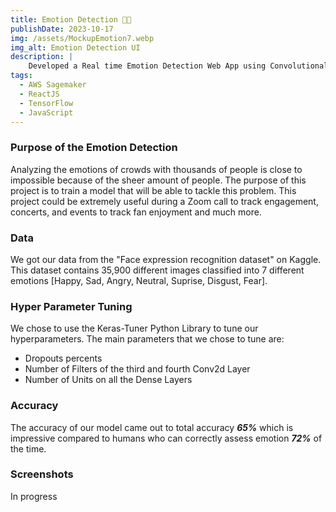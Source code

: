 ```yaml
---
title: Emotion Detection 🍩😄
publishDate: 2023-10-17
img: /assets/MockupEmotion7.webp
img_alt: Emotion Detection UI
description: |
    Developed a Real time Emotion Detection Web App using Convolutional Neural Networks
tags:
  - AWS Sagemaker
  - ReactJS
  - TensorFlow
  - JavaScript
---
```


### Purpose of the Emotion Detection

Analyzing the emotions of crowds with thousands of people is close to impossible because of the sheer amount of people. The purpose of this project is to train a model that will be able to tackle this problem. This project could be extremely useful during a Zoom call to track engagement, concerts, and events to track fan enjoyment and much more.

### Data

We got our data from the "Face expression recognition dataset" on Kaggle. This dataset contains 35,900 different images classified into 7 different emotions [Happy, Sad, Angry, Neutral, Suprise, Disgust, Fear].

### Hyper Parameter Tuning

We chose to use the Keras-Tuner Python Library to tune our hyperparameters.
The main parameters that we chose to tune are:
* Dropouts percents
* Number of Filters of the third and fourth Conv2d Layer 
* Number of Units on all the Dense Layers


### Accuracy

The accuracy of our model came out to total accuracy ***65%*** which is impressive compared to humans who can correctly assess emotion ***72%*** of the time.

### Screenshots

In progress
